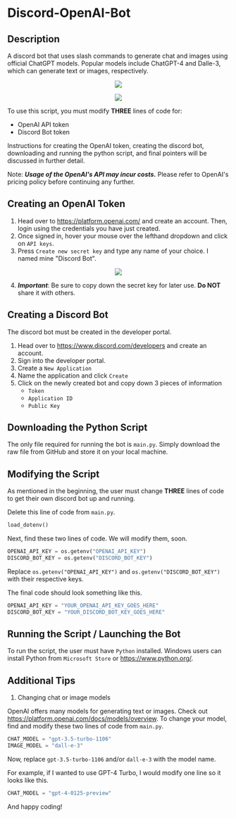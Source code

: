 # Discord-OpenAI-Bot
## Description
A discord bot that uses slash commands to generate chat and images using official ChatGPT models.
Popular models include ChatGPT-4 and Dalle-3, which can generate text or images, respectively.
<p align="center">
  <img src= "https://github.com/Ronaldrc/Discord-OpenAI-Bot/assets/107775094/863604b5-de07-41c4-872f-073faa3ed0ae"/>
</p>

<p align="center">
   <img src= "https://github.com/Ronaldrc/Discord-OpenAI-Bot/assets/107775094/7b75342e-90ff-4f55-93d0-8f138770242f"/>
</p>

To use this script, you must modify **THREE** lines of code for: 
- OpenAI API token
- Discord Bot token

Instructions for creating the OpenAI token, creating the discord bot, downloading and running the python script, and final pointers will be discussed in further detail.

Note: ***Usage of the OpenAI's API may incur costs.*** 
Please refer to OpenAI's pricing policy before continuing any further.

## Creating an OpenAI Token
1. Head over to https://platform.openai.com/ and create an account. Then, login using the credentials you have just created.
2. Once signed in, hover your mouse over the lefthand dropdown and click on `API keys`.
3. Press `Create new secret key` and type any name of your choice. I named mine "Discord Bot".
<p align="center">
   <img src= "https://github.com/Ronaldrc/Discord-OpenAI-Bot/assets/107775094/48ef5ea9-d5e9-4cea-83ae-a6c566e456b9"/>
</p>

4. ***Important***:
Be sure to copy down the secret key for later use.
**Do NOT** share it with others.

## Creating a Discord Bot
The discord bot must be created in the developer portal.
1. Head over to https://www.discord.com/developers and create an account.
2. Sign into the developer portal.
3. Create a `New Application`
4. Name the application and click `Create`
5. Click on the newly created bot and copy down 3 pieces of information
   - `Token`
   - `Application ID`
   - `Public Key`

## Downloading the Python Script
The only file required for running the bot is `main.py`. Simply download the raw file from GitHub and store it on your local machine.

## Modifying the Script
As mentioned in the beginning, the user must change **THREE** lines of code to get their own discord bot up and running.

Delete this line of code from `main.py`.

```python
load_dotenv()
```

Next, find these two lines of code. We will modify them, soon.
```python
OPENAI_API_KEY = os.getenv("OPENAI_API_KEY")
DISCORD_BOT_KEY = os.getenv("DISCORD_BOT_KEY")
```

Replace `os.getenv("OPENAI_API_KEY")` and `os.getenv("DISCORD_BOT_KEY")` with their respective keys.

The final code should look something like this.
```python
OPENAI_API_KEY = "YOUR_OPENAI_API_KEY_GOES_HERE"
DISCORD_BOT_KEY = "YOUR_DISCORD_BOT_KEY_GOES_HERE"
```

## Running the Script / Launching the Bot
To run the script, the user must have `Python` installed.
Windows users can install Python from `Microsoft Store` or https://www.python.org/.

## Additional Tips
1. Changing chat or image models

OpenAI offers many models for generating text or images. Check out https://platform.openai.com/docs/models/overview.
To change your model, find and modify these two lines of code from `main.py`.

```python
CHAT_MODEL = "gpt-3.5-turbo-1106"
IMAGE_MODEL = "dall-e-3"
```

Now, replace `gpt-3.5-turbo-1106` and/or `dall-e-3` with the model name.

For example, if I wanted to use GPT-4 Turbo, I would modify one line so it looks like this.
```python
CHAT_MODEL = "gpt-4-0125-preview"
```

And happy coding!